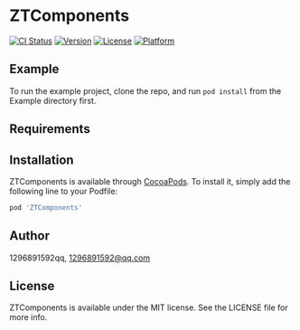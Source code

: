 # ZTComponents

[![CI Status](https://img.shields.io/travis/1296891592qq/ZTComponents.svg?style=flat)](https://travis-ci.org/1296891592qq/ZTComponents)
[![Version](https://img.shields.io/cocoapods/v/ZTComponents.svg?style=flat)](https://cocoapods.org/pods/ZTComponents)
[![License](https://img.shields.io/cocoapods/l/ZTComponents.svg?style=flat)](https://cocoapods.org/pods/ZTComponents)
[![Platform](https://img.shields.io/cocoapods/p/ZTComponents.svg?style=flat)](https://cocoapods.org/pods/ZTComponents)

## Example

To run the example project, clone the repo, and run `pod install` from the Example directory first.

## Requirements

## Installation

ZTComponents is available through [CocoaPods](https://cocoapods.org). To install
it, simply add the following line to your Podfile:

```ruby
pod 'ZTComponents'
```

## Author

1296891592qq, 1296891592@qq.com

## License

ZTComponents is available under the MIT license. See the LICENSE file for more info.
